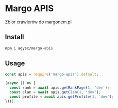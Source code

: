 # Margo APIS

Zbiór crawlerów do margonem.pl

## Install

```bash
npm i agysx/margo-apis
```

## Usage

```js
const apis = require('margo-apis').default;

(async () => {
  const rank = await apis.getRankPage(1, 'dev');
  const clan = await apis.getClan(1, 'dev');
  const profile = await apis.getProfile(1, 'dev');
})();
```
